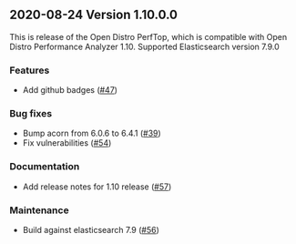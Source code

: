## 2020-08-24 Version 1.10.0.0

This is release of the Open Distro PerfTop, which is compatible with Open Distro Performance Analyzer 1.10.
Supported Elasticsearch version 7.9.0

### Features
* Add github badges ([#47](https://github.com/opendistro-for-elasticsearch/perftop/pull/47))

### Bug fixes
* Bump acorn from 6.0.6 to 6.4.1 ([#39](https://github.com/opendistro-for-elasticsearch/perftop/pull/39))
* Fix vulnerabilities ([#54](https://github.com/opendistro-for-elasticsearch/perftop/pull/54))

### Documentation
* Add release notes for 1.10 release ([#57](https://github.com/opendistro-for-elasticsearch/perftop/pull/57))

### Maintenance
* Build against elasticsearch 7.9 ([#56](https://github.com/opendistro-for-elasticsearch/perftop/pull/56))